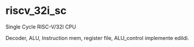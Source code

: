 # riscv_32i_sc
Single Cycle RISC-V/32I CPU

Decoder, ALU, Instruction mem, register file, ALU_control implemente edildi.

